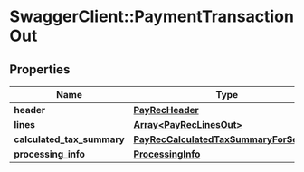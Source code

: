 # SwaggerClient::PaymentTransactionOut

## Properties
Name | Type | Description | Notes
------------ | ------------- | ------------- | -------------
**header** | [**PayRecHeader**](PayRecHeader.md) |  | [optional] 
**lines** | [**Array&lt;PayRecLinesOut&gt;**](PayRecLinesOut.md) |  | [optional] 
**calculated_tax_summary** | [**PayRecCalculatedTaxSummaryForService**](PayRecCalculatedTaxSummaryForService.md) |  | [optional] 
**processing_info** | [**ProcessingInfo**](ProcessingInfo.md) |  | [optional] 


